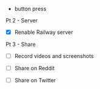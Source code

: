- button press



Pt 2 - Server
- [x] Renable Railway server

Pt 3 - Share
- [ ] Record videos and screenshots
- [ ] Share on Reddit
- [ ] Share on Twitter

